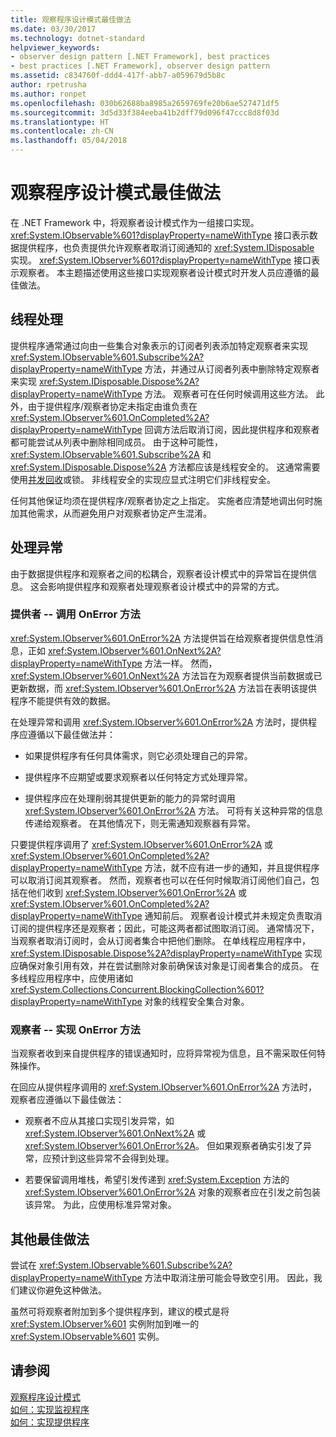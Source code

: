 ```yaml
---
title: 观察程序设计模式最佳做法
ms.date: 03/30/2017
ms.technology: dotnet-standard
helpviewer_keywords:
- observer design pattern [.NET Framework], best practices
- best practices [.NET Framework], observer design pattern
ms.assetid: c834760f-ddd4-417f-abb7-a059679d5b8c
author: rpetrusha
ms.author: ronpet
ms.openlocfilehash: 030b62688ba8985a2659769fe20b6ae527471df5
ms.sourcegitcommit: 3d5d33f384eeba41b2dff79d096f47ccc8d8f03d
ms.translationtype: HT
ms.contentlocale: zh-CN
ms.lasthandoff: 05/04/2018
---
```

# <a name="observer-design-pattern-best-practices"></a>观察程序设计模式最佳做法
在 .NET Framework 中，将观察者设计模式作为一组接口实现。 <xref:System.IObservable%601?displayProperty=nameWithType> 接口表示数据提供程序，也负责提供允许观察者取消订阅通知的 <xref:System.IDisposable> 实现。 <xref:System.IObserver%601?displayProperty=nameWithType> 接口表示观察者。 本主题描述使用这些接口实现观察者设计模式时开发人员应遵循的最佳做法。  
  
## <a name="threading"></a>线程处理  
 提供程序通常通过向由一些集合对象表示的订阅者列表添加特定观察者来实现 <xref:System.IObservable%601.Subscribe%2A?displayProperty=nameWithType> 方法，并通过从订阅者列表中删除特定观察者来实现 <xref:System.IDisposable.Dispose%2A?displayProperty=nameWithType> 方法。 观察者可在任何时候调用这些方法。 此外，由于提供程序/观察者协定未指定由谁负责在 <xref:System.IObserver%601.OnCompleted%2A?displayProperty=nameWithType> 回调方法后取消订阅，因此提供程序和观察者都可能尝试从列表中删除相同成员。 由于这种可能性，<xref:System.IObservable%601.Subscribe%2A> 和 <xref:System.IDisposable.Dispose%2A> 方法都应该是线程安全的。 这通常需要使用[并发回收](../../../docs/standard/parallel-programming/data-structures-for-parallel-programming.md)或锁。 非线程安全的实现应显式注明它们非线程安全。  
  
 任何其他保证均须在提供程序/观察者协定之上指定。 实施者应清楚地调出何时施加其他需求，从而避免用户对观察者协定产生混淆。  
  
## <a name="handling-exceptions"></a>处理异常  
 由于数据提供程序和观察者之间的松耦合，观察者设计模式中的异常旨在提供信息。 这会影响提供程序和观察者处理观察者设计模式中的异常的方式。  
  
### <a name="the-provider----calling-the-onerror-method"></a>提供者 -- 调用 OnError 方法  
 <xref:System.IObserver%601.OnError%2A> 方法提供旨在给观察者提供信息性消息，正如 <xref:System.IObserver%601.OnNext%2A?displayProperty=nameWithType> 方法一样。 然而，<xref:System.IObserver%601.OnNext%2A> 方法旨在为观察者提供当前数据或已更新数据，而 <xref:System.IObserver%601.OnError%2A> 方法旨在表明该提供程序不能提供有效的数据。  
  
 在处理异常和调用 <xref:System.IObserver%601.OnError%2A> 方法时，提供程序应遵循以下最佳做法并：  
  
-   如果提供程序有任何具体需求，则它必须处理自己的异常。  
  
-   提供程序不应期望或要求观察者以任何特定方式处理异常。  
  
-   提供程序应在处理削弱其提供更新的能力的异常时调用 <xref:System.IObserver%601.OnError%2A> 方法。 可将有关这种异常的信息传递给观察者。 在其他情况下，则无需通知观察器有异常。  
  
 只要提供程序调用了 <xref:System.IObserver%601.OnError%2A> 或 <xref:System.IObserver%601.OnCompleted%2A?displayProperty=nameWithType> 方法，就不应有进一步的通知，并且提供程序可以取消订阅其观察者。 然而，观察者也可以在任何时候取消订阅他们自己，包括在他们收到 <xref:System.IObserver%601.OnError%2A> 或<xref:System.IObserver%601.OnCompleted%2A?displayProperty=nameWithType> 通知前后。 观察者设计模式并未规定负责取消订阅的提供程序还是观察者；因此，可能这两者都试图取消订阅。 通常情况下，当观察者取消订阅时，会从订阅者集合中把他们删除。 在单线程应用程序中，<xref:System.IDisposable.Dispose%2A?displayProperty=nameWithType> 实现应确保对象引用有效，并在尝试删除对象前确保该对象是订阅者集合的成员。 在多线程应用程序中，应使用诸如 <xref:System.Collections.Concurrent.BlockingCollection%601?displayProperty=nameWithType> 对象的线程安全集合对象。  
  
### <a name="the-observer----implementing-the-onerror-method"></a>观察者 -- 实现 OnError 方法  
 当观察者收到来自提供程序的错误通知时，应将异常视为信息，且不需采取任何特殊操作。  
  
 在回应从提供程序调用的 <xref:System.IObserver%601.OnError%2A> 方法时，观察者应遵循以下最佳做法：  
  
-   观察者不应从其接口实现引发异常，如 <xref:System.IObserver%601.OnNext%2A> 或 <xref:System.IObserver%601.OnError%2A>。 但如果观察者确实引发了异常，应预计到这些异常不会得到处理。  
  
-   若要保留调用堆栈，希望引发传递到 <xref:System.Exception> 方法的 <xref:System.IObserver%601.OnError%2A> 对象的观察者应在引发之前包装该异常。 为此，应使用标准异常对象。  
  
## <a name="additional-best-practices"></a>其他最佳做法  
 尝试在 <xref:System.IObservable%601.Subscribe%2A?displayProperty=nameWithType> 方法中取消注册可能会导致空引用。 因此，我们建议你避免这种做法。  
  
 虽然可将观察者附加到多个提供程序到，建议的模式是将 <xref:System.IObserver%601> 实例附加到唯一的 <xref:System.IObservable%601> 实例。  
  
## <a name="see-also"></a>请参阅  
 [观察程序设计模式](../../../docs/standard/events/observer-design-pattern.md)  
 [如何：实现监视程序](../../../docs/standard/events/how-to-implement-an-observer.md)  
 [如何：实现提供程序](../../../docs/standard/events/how-to-implement-a-provider.md)
